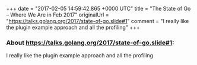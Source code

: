 +++
date = "2017-02-05 14:59:42.865 +0000 UTC"
title = "The State of Go – Where We Are in Feb 2017"
originalUrl = "https://talks.golang.org/2017/state-of-go.slide#1"
comment = "I really like the plugin example approach and all the profiling"
+++

### About https://talks.golang.org/2017/state-of-go.slide#1:

I really like the plugin example approach and all the profiling
